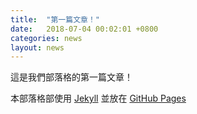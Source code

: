 ```yaml
---
title:  "第一篇文章！"
date:   2018-07-04 00:02:01 +0800
categories: news
layout: news
---
```

這是我們部落格的第一篇文章！

本部落格部使用 [Jekyll](https://jekyllrb.com/) 並放在 [GitHub Pages](https://pages.github.com/)

